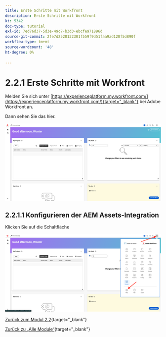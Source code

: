 ```yaml
---
title: Erste Schritte mit Workfront
description: Erste Schritte mit Workfront
kt: 5342
doc-type: tutorial
exl-id: 7ed76d37-5d3e-49c7-b3d3-ebcfe971896d
source-git-commit: 2fe7d2528132301f559f9d51faa9ad128f5d890f
workflow-type: tm+mt
source-wordcount: '48'
ht-degree: 0%

---
```


# 2.2.1 Erste Schritte mit Workfront

Melden Sie sich unter [https://experienceplatform.my.workfront.com/](https://experienceplatform.my.workfront.com/){target="_blank"} bei Adobe Workfront an.

Dann sehen Sie das hier.

![WF](./images/wfb1.png)

## 2.2.1.1 Konfigurieren der AEM Assets-Integration

Klicken Sie auf die Schaltfläche


![WF](./images/wfb2.png)

[Zurück zum Modul 2.2](./workfront.md){target="_blank"}

[Zurück zu „Alle Module“](./../../../overview.md){target="_blank"}
